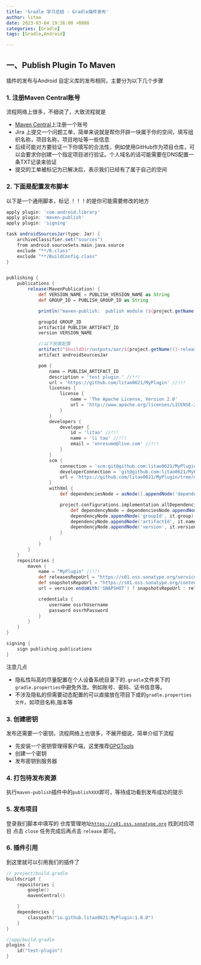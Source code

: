 ```yaml
---
title: 'Gradle 学习总结 - Gradle插件发布'
author: litao
date: 2023-03-04 19:36:00 +0800
categories: [Gradle]
tags: [Gradle,Android]

---
```


## 一、Publish Plugin To Maven

插件的发布与Android 自定义库的发布相同，主要分为以下几个步骤

### 1. 注册Maven Central账号

流程网络上很多，不细说了，大致流程就是

- [Maven Central](https://issues.sonatype.org/)上注册一个账号
- Jira 上提交一个问题工单，简单来说就是帮你开辟一块属于你的空间，填写组织名称，项目名称，项目地址等一些信息
- 后续可能对方要验证一下你填写的合法性，例如使用GitHub作为项目仓库，可以会要求你创建一个指定项目进行验证。个人域名的话可能需要在DNS配置一条TXT记录来验证
- 提交的工单被标记为已解决后，表示我们已经有了属于自己的空间

### 2. 下面是配置发布脚本

以下是一个通用脚本，标记 ！！！的是你可能需要修改的地方

```groovy
apply plugin: 'com.android.library'
apply plugin: 'maven-publish'
apply plugin: 'signing'

task androidSourcesJar(type: Jar) {
    archiveClassifier.set("sources")
    from android.sourceSets.main.java.source
    exclude "**/R.class"
    exclude "**/BuildConfig.class"
}


publishing {
    publications {
        release(MavenPublication) {
            def VERSION_NAME = PUBLISH_VERSION_NAME as String
            def GROUP_ID = PUBLISH_GROUP_ID as String

            println("maven-publish:  publish module (${project.getName()}) -> $GROUP_ID : $PUBLISH_ARTIFACT_ID - $VERSION_NAME")

            groupId GROUP_ID
            artifactId PUBLISH_ARTIFACT_ID
            version VERSION_NAME

          	//以下按需配置
            artifact("$buildDir/outputs/aar/${project.getName()}-release.aar")
            artifact androidSourcesJar

            pom {
                name = PUBLISH_ARTIFACT_ID
                description = 'test plugin.' //!!!
                url = 'https://github.com/litao0621/MyPlugin' //!!!
                licenses {
                    license {
                        name = 'The Apache License, Version 2.0'
                        url = 'http://www.apache.org/licenses/LICENSE-2.0.txt'
                    }
                }
                developers {
                    developer {
                        id = 'litao' //!!!
                        name = 'li tao' //!!!
                        email = 'onresume@live.com' //!!!
                    }
                }
                scm {
                    connection = 'scm:git@github.com:litao0621/MyPlugin.git' //!!!
                    developerConnection = 'git@github.com:litao0621/MyPlugin.git' //!!!
                    url = 'https://github.com/litao0621/MyPlugin/tree/main' //!!!
                }
                withXml {
                    def dependenciesNode = asNode().appendNode('dependencies')

                    project.configurations.implementation.allDependencies.each {
                        def dependencyNode = dependenciesNode.appendNode('dependency')
                        dependencyNode.appendNode('groupId', it.group)
                        dependencyNode.appendNode('artifactId', it.name)
                        dependencyNode.appendNode('version', it.version)
                    }
                }
            }
        }
    }
    repositories {
        maven {
            name = "MyPlugin" //!!!
            def releasesRepoUrl = "https://s01.oss.sonatype.org/service/local/staging/deploy/maven2/"
            def snapshotsRepoUrl = "https://s01.oss.sonatype.org/content/repositories/snapshots/"
            url = version.endsWith('SNAPSHOT') ? snapshotsRepoUrl : releasesRepoUrl

            credentials {
                username ossrhUsername
                password ossrhPassword
            }
        }
    }
}

signing {
    sign publishing.publications
}
```

注意几点

- 隐私性叫高的尽量配置在个人设备系统目录下的`.gradle`文件夹下的 `gradle.properties`中避免外泄。例如账号、密码、证书信息等。
- 不涉及隐私的但需要动态配置的可以直接放在项目下或的`gradle.properties文件`，如项目名称,版本等

### 3. 创建密钥

发布还需要一个密钥，流程网络上也很多，不展开细说，简单介绍下流程

- 先安装一个密钥管理得客户端，这里推荐[GPGTools](https://gpgtools.org/) 
- 创建一个密钥
- 发布密钥到服务器

### 4. 打包待发布资源

执行`maven-publish`插件中的`publishXXX`即可，等待成功看到发布成功的提示

### 5. 发布项目

登录我们脚本中填写的 仓库管理地址[`https://s01.oss.sonatype.org`](https://s01.oss.sonatype.org) 找到对应项目 点击 `close` 任务完成后再点击 `release` 即可。

### 6. 插件引用

到这里就可以引用我们的插件了

```kotlin
// project/build.gradle
buildscript {
    repositories {
        google()
        mavenCentral()

    }
    dependencies {
        classpath("io.github.litao0621:MyPlugin:1.0.0")
    }
}
```

```kotlin
//app/build.gradle
plugins {
    id("test-plugin")
}
```

